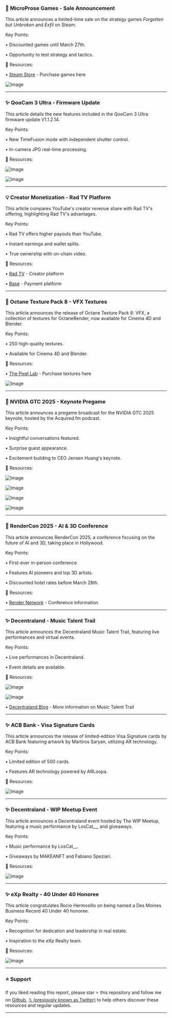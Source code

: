 ### 🚀 MicroProse Games - Sale Announcement

This article announces a limited-time sale on the strategy games *Forgotten but Unbroken* and *Exfil* on Steam.


Key Points:

• Discounted games until March 27th.

• Opportunity to test strategy and tactics.


🔗 Resources:

• [Steam Store](https://store.steampowered.com/publisher/microprose) - Purchase games here

![Image](https://pbs.twimg.com/media/Gmjl0T-XkAAjlOm?format=jpg&name=small)

---
### ✨ QooCam 3 Ultra - Firmware Update

This article details the new features included in the QooCam 3 Ultra firmware update V1.1.2.14.


Key Points:

• New TimeFusion mode with independent shutter control.

• In-camera JPG real-time processing.



🔗 Resources:

![Image](https://pbs.twimg.com/media/GmjkUeWWYAAEEXe?format=jpg&name=small)

![Image](https://pbs.twimg.com/media/GmjkUeZXYAAhiaR?format=jpg&name=small)

---
### 💡 Creator Monetization - Rad TV Platform

This article compares YouTube's creator revenue share with Rad TV's offering, highlighting Rad TV's advantages.


Key Points:

• Rad TV offers higher payouts than YouTube.

• Instant earnings and wallet splits.

• True ownership with on-chain video.


🔗 Resources:

• [Rad TV](https://x.com/RadNFTV) -  Creator platform

• [Base](https://x.com/base) - Payment platform


---
### 🤖 Octane Texture Pack 8 - VFX Textures

This article announces the release of Octane Texture Pack 8: VFX, a collection of textures for OctaneRender, now available for Cinema 4D and Blender.


Key Points:

• 250 high-quality textures.

• Available for Cinema 4D and Blender.


🔗 Resources:

• [The Pixel Lab](http://thepixellab.net/octane) - Purchase textures here

![Image](https://pbs.twimg.com/media/GmaeQplXUAApvDc?format=jpg&name=small)

---
### 🤖 NVIDIA GTC 2025 - Keynote Pregame

This article announces a pregame broadcast for the NVIDIA GTC 2025 keynote, hosted by the Acquired.fm podcast.


Key Points:

• Insightful conversations featured.

• Surprise guest appearance.

• Excitement building to CEO Jensen Huang's keynote.



🔗 Resources:

![Image](https://pbs.twimg.com/media/GmgwQAgaYAA0r6p?format=jpg&name=360x360)

![Image](https://pbs.twimg.com/media/GmgwSitaEAMtnCh?format=jpg&name=360x360)

![Image](https://pbs.twimg.com/media/GmgwUf3aoAABxDG?format=jpg&name=360x360)

![Image](https://pbs.twimg.com/media/GmgwW7zaEAA1Gwh?format=jpg&name=360x360)


---
### 🚀 RenderCon 2025 - AI & 3D Conference

This article announces RenderCon 2025, a conference focusing on the future of AI and 3D, taking place in Hollywood.


Key Points:

• First-ever in-person conference.

• Features AI pioneers and top 3D artists.

• Discounted hotel rates before March 28th.



🔗 Resources:

• [Render Network](https://x.com/rendernetwork) - Conference information

---
### ✨ Decentraland - Music Talent Trail

This article announces the Decentraland Music Talent Trail, featuring live performances and virtual events.


Key Points:

• Live performances in Decentraland.

• Event details are available.


🔗 Resources:

![Image](https://pbs.twimg.com/media/GmgauExbcAAef90?format=jpg&name=small)

![Image](https://pbs.twimg.com/ext_tw_video_thumb/1902805343736115200/pu/img/ciFzmsmKK9dq-X11.jpg)

• [Decentraland Blog](https://decentraland.org/blog/announcements/meet-the-maestros-the-artists-powering-decentralands-music-talent-trail) - More information on Music Talent Trail

---
### ✨ ACB Bank - Visa Signature Cards

This article announces the release of limited-edition Visa Signature cards by ACB Bank featuring artwork by Martiros Saryan, utilizing AR technology.


Key Points:

• Limited edition of 500 cards.

• Features AR technology powered by ARLoopa.



🔗 Resources:

![Image](https://pbs.twimg.com/media/GmggB_OXEAA_WcM?format=jpg&name=small)

---
### ✨ Decentraland - WIP Meetup Event

This article announces a Decentraland event hosted by The WIP Meetup, featuring a music performance by LosCat__, and giveaways.


Key Points:

• Music performance by LosCat__.

• Giveaways by MAKEANFT and Fabiano Speziari.



🔗 Resources:

![Image](https://pbs.twimg.com/ext_tw_video_thumb/1902735127634919425/pu/img/wWOlTkE5NCQAxc_v.jpg)

---
### ✨ eXp Realty - 40 Under 40 Honoree

This article congratulates Rocio Hermosillo on being named a Des Moines Business Record 40 Under 40 honoree.


Key Points:

• Recognition for dedication and leadership in real estate.

• Inspiration to the eXp Realty team.



🔗 Resources:

![Image](https://pbs.twimg.com/media/GmgK4mFXAAAt8-0?format=jpg&name=small)


---

### ⭐️ Support

If you liked reading this report, please star ⭐️ this repository and follow me on [Github](https://github.com/Drix10), [𝕏 (previously known as Twitter)](https://x.com/DRIX_10_) to help others discover these resources and regular updates.

---